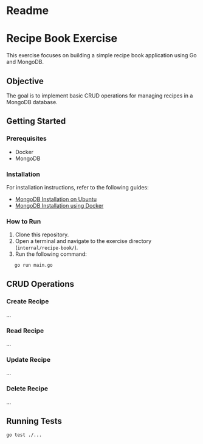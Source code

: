 # Readme
# Recipe Book Exercise

This exercise focuses on building a simple recipe book application using Go and MongoDB.

## Objective

The goal is to implement basic CRUD operations for managing recipes in a MongoDB database.

## Getting Started

### Prerequisites

- Docker
- MongoDB 

### Installation

For installation instructions, refer to the following guides:
- [MongoDB Installation on Ubuntu](docs/mongo-ubuntu-debian.md)
- [MongoDB Installation using Docker](docs/mongo-docker.md)

### How to Run

1. Clone this repository.
2. Open a terminal and navigate to the exercise directory (`internal/recipe-book/`).
3. Run the following command:

```bash
   go run main.go
```

## CRUD Operations

### Create Recipe

...

### Read Recipe

...

### Update Recipe

...

### Delete Recipe

...

## Running Tests
```
go test ./...
```
